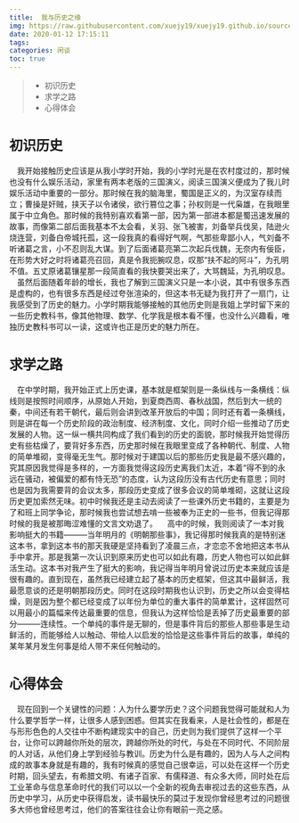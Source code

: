 ```yaml
---
title:  我与历史之缘
img: https://raw.githubusercontent.com/xuejy19/xuejy19.github.io/source/Img/%E6%AD%A6%E5%A3%AB.jpg
date: 2020-01-12 17:15:11
tags:
categories: 闲谈 
toc: true
---
```

> + 初识历史
> + 求学之路
> + 心得体会
# <font size =5>初识历史</font>
&emsp;我开始接触历史应该是从我小学时开始，<!--more-->我的小学时光是在农村度过的，那时候也没有什么娱乐活动，家里有两本老版的三国演义，阅读三国演义便成为了我儿时娱乐活动中重要的一部分。那时候在我的脑海里，蜀国是正义的，为汉室存续而立；曹操是奸贼，挟天子以令诸侯，欲行篡位之事；孙权则是一代枭雄，在我眼里属于中立角色。那时候的我特别喜欢看第一部，因为第一部进本都是蜀迅速发展的故事，而像第二部后面我基本不太会看，关羽、张飞被害，刘备举兵伐吴，陆逊火烧连营，刘备白帝城托孤，这一段我真的看得好气啊，气那些卑鄙小人，气刘备不听诸葛之言，小不忍则乱大谋。到了后面诸葛亮第二次起兵伐魏，无奈内有佞臣，在形势大好之时将诸葛亮召回，真是令我扼腕叹息，叹那“扶不起的阿斗”，为孔明不值。五丈原诸葛镶星那一段简直看的我快要哭出来了，大骂魏延，为孔明叹息。
&emsp;虽然后面随着年龄的增长，我也了解到三国演义只是一本小说，其中有很多东西是虚构的，也有很多东西是经过夸张渲染的，但这本书无疑为我打开了一扇门，让我感受到了历史的魅力。小学时期我能够接触的其他历史则是我姐上学时留下来的一些历史教科书，像其他物理、数学、化学我是根本看不懂，也没什么兴趣看，唯独历史教科书可以一读，这或许也正是历史的魅力所在。
# <font size =5>求学之路</font>
&emsp;在中学时期，我开始正式上历史课，基本就是框架则是一条纵线与一条横线：纵线则是按照时间顺序，从原始人开始，到夏商西周、春秋战国，然后到大一统的秦，中间还有若干朝代，最后则会讲到改革开放后的中国；同时还有着一条横线，则是讲在每一个历史阶段的政治制度、经济制度、文化，同时介绍一些推动了历史发展的人物。这一纵一横共同构成了我们看到的历史的面貌，那时候我开始觉得历史有些枯燥了，要背好多东西，历史那时候在我眼里变成了各种朝代、制度、人物的简单堆砌，变得毫无生气。那时候对于建国以后的那些历史我是最不感兴趣的，究其原因我觉得是多样的，一方面我觉得这段历史离我们太近，本着“得不到的永远在骚动，被偏爱的都有恃无恐”的态度，认为这段历没有古代历史有意思；同时也是因为我需要背的会议太多，那段历史变成了很多会议的简单堆砌，这就让这段历史更加索然无味。初中时候我还是主动去阅读了一些课外历史书籍的，主要是为了和班上同学争论，那时候我也尝试想去啃一些被奉为正史的一些书，但我记得那时候的我是被那晦涩难懂的文言文劝退了。
&emsp;高中的时候，我则阅读了一本对我影响挺大的书籍———当年明月的《明朝那些事》，我记得那时候我真的是特别迷这本书，拿到这本书的那天我硬是坚持看到了凌晨三点，才恋恋不舍地把这本书从手中拿开。那是我第一次认识到原来历史也可以如此有趣，历史人物也可以如此鲜活生动。这本书对我产生了挺大的影响，我记得当年明月曾说过历史本来就应该是很有趣的。直到现在，虽然我已经建立起了基本的历史框架，但这其中最鲜活，我最愿意谈的还是明朝那段历史。同时在这段时期我也认识到，历史之所以会变得枯燥，则是因为整个都已经变成了以年份为单位的重大事件的简单累计，这样固然可以用最小的篇幅来传达最重要的信息，但我认为这样恰恰是丢掉了历史最重要的部分———连续性。一个单纯的事件是无聊的，但是事件背后的那些人那些事是生动鲜活的，而能够给人以触动、带给人以启发的恰恰是这些事件背后的故事，单纯的某年某月发生何事是给人带不来任何触动的。
# <font size =5>心得体会</font>
&emsp;现在回到一个关键性的问题：人为什么要学历史？这个问题我觉得可能就和人为什么要学哲学一样，让很多人感到困惑。但其实在我看来，人是社会性的，都是在与形形色色的人交往中不断构建现实中的自己，历史则为我们提供了这样一个平台，让你可以跨越你所处的层次，跨越你所处的时代，与处在不同时代、不同阶层的人对话，从他们身上学到经验与教训。历史为什么是有趣的，因为人与人之间构成的故事本身就是有趣的，我有时候真的感觉自己很幸运，可以处在这样一个历史时期，回头望去，有希腊文明、有诸子百家、有儒释道、有众多大师，同时处在后工业革命与信息革命时代的我们可以以一个全新的视角去审视过去的这些东西，从历史中学习，从历史中获得启发，读书最快乐的莫过于发现你曾经思考过的问题很多大师也曾经思考过，他们的答案往往会让你有眼前一亮之感。